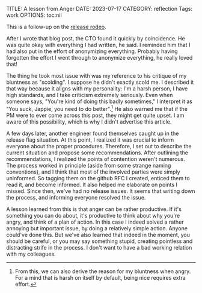 TITLE: A lesson from Anger
DATE: 2023-07-17
CATEGORY: reflection
Tags: work
OPTIONS: toc:nil

This is a follow-up on the [release rodeo]({filename}/releasing-software.md).

After I wrote that blog post, the CTO found it quickly by coincidence.
He was quite okay with everything I had written, he said.
I reminded him that I had also put in the effort of anonymizing everything.
Probably having forgotten the effort I went through to anonymize everything, he really loved that!

The thing he took most issue with was my reference to his critique of my bluntness as "scolding".
I suppose he didn't exactly scold me. I described it that way because it aligns with my personality:
I'm a harsh person, I have high standards, and I take criticism extremely seriously.
Even when someone says, "You're kind of doing this badly sometimes," I interpret it as "You suck, Jappie, you need to do better".[^psyche]
He also warned me that if the PM were to ever come across this post, they might get quite upset.
I am aware of this possibility, which is why I didn't advertise this article.

A few days later, another engineer found themselves caught up in the release flag situation.
At this point, I realized it was crucial to inform everyone about the proper procedures.
Therefore, I set out to describe the current situation and propose some recommendations.
After outlining the recommendations, I realized the points of contention weren't numerous.
The process worked in principle (aside from some strange naming conventions), and I think that most of the involved parties were simply uninformed.
So tagging them on the github RFC I created, enticed them to read it, and become informed.
It also helped me elaborate on points I missed.
Since then, we've had no release issues.
It seems that writing down the process, and informing everyone resolved the issue.

A lesson learned from this is that anger can be rather productive.
If it's something you can do about, it's productive to think
about why you're angry, and think of a plan of action.
In this case I indeed solved a rather annoying but important issue,
by doing a relatively simple action.
Anyone could've done this.
But we've also learned that indeed in the moment,
you should be careful, or you may say something stupid,
creating pointless and distracting strife in the process.
I don't want to have a bad working relation with my colleagues.

[^psyche]: From this, we can also derive the reason for my bluntness when angry. For a mind that is harsh on itself by default, being nice requires extra effort.
